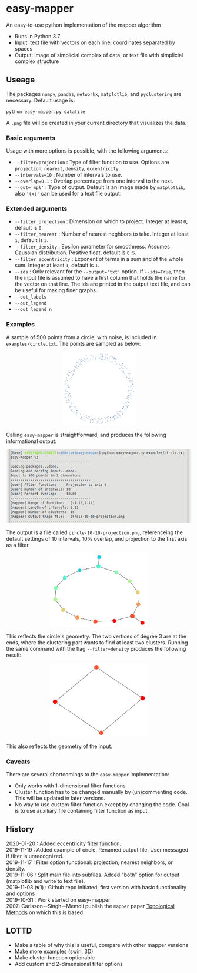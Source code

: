 # easy-mapper
An easy-to-use python implementation of the mapper algorithm

+ Runs in Python 3.7
+ Input: text file with vectors on each line, coordinates separated by spaces
+ Output: image of simplicial complex of data, or text file with simplicial complex structure

## Useage
The packages `numpy`, `pandas`, `networkx`, `matplotlib`, and `pyclustering` are necessary. Default usage is:

```
python easy-mapper.py datafile
```
A `.png` file will be created in your current directory that visualizes the data.

### Basic arguments
Usage with more options is possible, with the following arguments:
+ `--filter=projection` : Type of filter function to use. Options are `projection`, `nearest`, `density`, `eccentricity`.
+ `--intervals=10` : Number of intervals to use.
+ `--overlap=0.1` : Overlap percentage from one interval to the next.
+ `--out='mpl'` : Type of output. Default is an image made by `matplotlib`, also `'txt'` can be used for a text file output.

### Extended arguments
+ `--filter_projection` : Dimension on which to project. Integer at least `0`, default is `0`.
+ `--filter_nearest` : Number of nearest neghbors to take. Integer at least `1`, default is `3`.
+ `--filter_density` : Epsilon parameter for smoothness. Assumes Gaussian distribution. Positive float, default is `0.5`.
+ `--filter_eccentricity` : Exponent of terms in a sum and of the whole sum. Integer at least `1`, default is `1`.
+ `--ids` : Only relevant for the `--output='txt'` option. If `--ids=True`, then the input file is assumed to have a first column that holds the name for the vector on that line. The ids are printed in the output text file, and can be useful for making finer graphs. 
+ `--out_labels`
+ `--out_legend`
+ `--out_legend_n`

### Examples
A sample of 500 points from a circle, with noise, is included in `examples/circle.txt`. The points are sampled as below:
<p align="center"><img height="200" src="https://raw.githubusercontent.com/jlazovskis/easy-mapper/master/examples/circle.png"/></p>

Calling `easy-mapper` is straightforward, and produces the following informational output:
<p align="center"><img height="200" src="https://raw.githubusercontent.com/jlazovskis/easy-mapper/master/examples/terminal-example.png"/></p>

The output is a file called `circle-10-10-projection.png`, referenceing the default settings of 10 intervals, 10% overlap, and projection to the first axis as a filter.
<p align="center"><img height="200" src="https://raw.githubusercontent.com/jlazovskis/easy-mapper/master/examples/circle-10-10-projection.png"/></p>

This reflects the circle's geometry. The two vertices of degree 3 are at the ends, where the clustering part wants to find at least two clusters. Running the same command with the flag `--filter=density` produces the following result:
<p align="center"><img height="200" src="https://raw.githubusercontent.com/jlazovskis/easy-mapper/master/examples/circle-10-10-density.png"/></p>

This also reflects the geometry of the input.

### Caveats
There are several shortcomings to the `easy-mapper` implementation:
+ Only works with 1-dimensional filter functions
+ Cluster function has to be changed manually by (un)commenting code. This will be updated in later versions.
+ No way to use custom filter function except by changing the code. Goal is to use auxiliary file containing filter function as input.

## History
2020-01-20 : Added eccentricity filter function.<br>
2019-11-19 : Added example of circle. Renamed output file. User messaged if filter is unrecognized.<br>
2019-11-17 : Filter option functional: projection, nearest neighbors, or density.<br>
2019-11-06 : Split main file into subfiles. Added "both" option for output (matplotlib and write to text file).<br>
2019-11-03 (<strong>v1</strong>) : Github repo initiated, first version with basic functionality and options<br>
2019-10-31 : Work started on easy-mapper<br>
2007: Carlsson--Singh--Memoli publish the `mapper` paper [Topological Methods](https://research.math.osu.edu/tgda/mapperPBG.pdf) on which this is based

## LOTTD
+ Make a table of why this is useful, compare with other mapper versions
+ Make more examples (swirl, 3D)
+ Make cluster function optionable
+ Add custom and 2-dimensional filter options